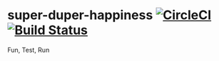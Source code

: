 
# super-duper-happiness [![CircleCI](https://circleci.com/gh/hmwoliul/super-duper-happiness/tree/master.svg?style=svg)](https://circleci.com/gh/hmwoliul/super-duper-happiness/tree/master) [![Build Status](https://travis-ci.org/travis-ci/docs-travis-ci-com.svg?branch=master)](https://travis-ci.com/hmwoliul/super-duper-happiness)

Fun, Test, Run


